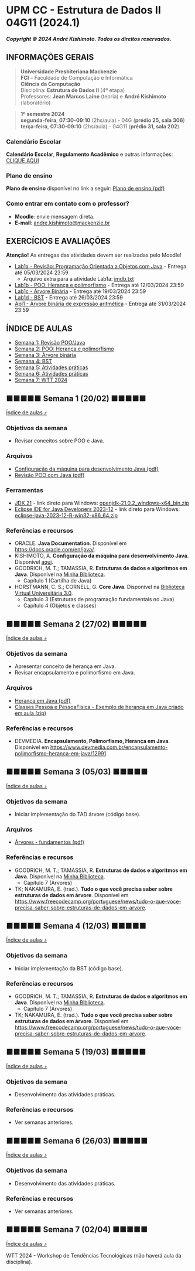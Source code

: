 # UPM CC - Estrutura de Dados II 04G11 (2024.1)

***Copyright &copy; 2024 André Kishimoto. Todos os direitos reservados.***

## INFORMAÇÕES GERAIS

> **Universidade Presbiteriana Mackenzie**<br>
> **FCI** – Faculdade de Computação e Informática<br>
> **Ciência da Computação**<br>
> Disciplina: **Estrutura de Dados II** (4ª etapa)<br>
> Professores: **Jean Marcos Laine** (teoria) e **André Kishimoto** (laboratório)

> **1º semestre 2024**<br>
> **segunda-feira**, **07:30-09:10** (2hs/aula) - 04G (**prédio 25, sala 306**) <br>
> **terça-feira**, **07:30-09:10** (2hs/aula) - 04G11 (**prédio 31, sala 202**)

### Calendário Escolar

**Calendário Escolar**, **Regulamento Acadêmico** e outras informações: <a href="https://www.mackenzie.br/universidade/processos-academicos-para-coordenadoria-geral-de-relacionamento-e-atendimento/informacoes-ao-aluno/calendario-escolar" target="_blank">CLIQUE AQUI</a>

### Plano de ensino

**Plano de ensino** disponível no link a seguir:
[Plano de ensino (pdf)](conteudo/plano-de-ensino/CC_04G_Plano_de_ensino_EstruturadeDadosII_2024_1.pdf)

### Como entrar em contato com o professor?

- **Moodle**: envie mensagem direta.
- **E-mail**: <a href="mailto:andre.kishimoto@mackenzie.br">andre.kishimoto@mackenzie.br</a>


## EXERCÍCIOS E AVALIAÇÕES

**Atenção!** As entregas das atividades devem ser realizadas pelo Moodle!

- [Lab1a - Revisão: Programação Orientada a Objetos com Java](atividades/n1/EDII-2024.1%20-%20Lab1a%20-%20Revisão%20POO%20com%20Java.pdf) - Entrega até 05/03/2024 23:59
  - Arquivo extra para a atividade Lab1a: [imdb.txt](atividades/n1/imdb.txt)
- [Lab1b - POO: Herança e polimorfismo](atividades/n1/EDII-2024.1%20-%20Lab1b%20-%20POO%20Herança.pdf) - Entrega até 12/03/2024 23:59
- [Lab1c - Árvore Binária](atividades/n1/EDII-2024.1%20-%20Lab1c%20-%20Árvore%20binária.pdf) - Entrega até 19/03/2024 23:59
- [Lab1d - BST](atividades/n1/EDII-2024.1%20-%20Lab1d%20-%20BST.pdf) - Entrega até 26/03/2024 23:59
- [Apl1 - Árvore binária de expressão aritmética](atividades/n1/EDII-2024.1%20-%20Apl1.pdf) - Entrega até 31/03/2024 23:59


## ÍNDICE DE AULAS

- [Semana 1: Revisão POO/Java](#■■■■■-semana-1-2002-■■■■■)
- [Semana 2: POO: Herança e polimorfismo](#■■■■■-semana-2-2702-■■■■■)
- [Semana 3: Árvore binária](#■■■■■-semana-3-0503-■■■■■)
- [Semana 4: BST](#■■■■■-semana-4-1203-■■■■■)
- [Semana 5: Atividades práticas](#■■■■■-semana-5-1903-■■■■■)
- [Semana 6: Atividades práticas](#■■■■■-semana-6-2603-■■■■■)
- [Semana 7: WTT 2024](#■■■■■-semana-7-0204-■■■■■)


## ■■■■■ Semana 1 (20/02) ■■■■■

[Índice de aulas ⤴](#índice-de-aulas)

### Objetivos da semana

- Revisar conceitos sobre POO e Java.

### Arquivos

- [Configuração da máquina para desenvolvimento Java (pdf)](conteudo/semana-1/EDI%20-%20Configuração%20da%20máquina%20para%20desenvolvimento%20Java%20-%20v1.2.pdf)
- [Revisão POO com Java (pdf)](conteudo/semana-1/Revisão%20POO%20com%20Java.pdf)

### Ferramentas

- <a href="https://jdk.java.net/21" target="_blank">JDK 21</a> - link direto para Windows: [openjdk-21.0.2_windows-x64_bin.zip](https://download.java.net/java/GA/jdk21.0.2/f2283984656d49d69e91c558476027ac/13/GPL/openjdk-21.0.2_windows-x64_bin.zip)
- <a href="https://www.eclipse.org/downloads/packages/release/2023-12/r/eclipse-ide-java-developers" target="_blank">Eclipse IDE for Java Developers 2023-12</a> - link direto para Windows: [eclipse-java-2023-12-R-win32-x86_64.zip](https://www.eclipse.org/downloads/download.php?file=/technology/epp/downloads/release/2023-12/R/eclipse-java-2023-12-R-win32-x86_64.zip)

### Referências e recursos

- ORACLE. **Java Documentation**. Disponível em <a href="https://docs.oracle.com/en/java/" target="_blank">https://docs.oracle.com/en/java/</a>.
- KISHIMOTO, A. **Configuração da máquina para desenvolvimento Java**. Disponível [aqui](conteudo/semana-1/EDI%20-%20Configuração%20da%20máquina%20para%20desenvolvimento%20Java%20-%20v1.2.pdf).
- GOODRICH, M. T.; TAMASSIA, R. **Estruturas de dados e algoritmos em Java**. Disponível na <a href="https://web3.mackenzie.br/biblioteca/access?libType=minhabiblioteca" target="_blank">Minha Biblioteca</a>.
  - Capítulo 1 (Cartilha de Java)
- HORSTMANN, C. S.; CORNELL, G. **Core Java**. Disponível na <a href="https://web3.mackenzie.br/biblioteca/access?libType=pearson" target="_blank">Biblioteca Virtual Universitária 3.0</a>.
  - Capítulo 3 (Estruturas de programação fundamentais no Java)
  - Capítulo 4 (Objetos e classes)


## ■■■■■ Semana 2 (27/02) ■■■■■

[Índice de aulas ⤴](#índice-de-aulas)

### Objetivos da semana

- Apresentar conceito de herança em Java.
- Revisar encapsulamento e polimorfismo em Java.

### Arquivos

- [Herança em Java (pdf)](conteudo/semana-2/EDII-POO_Heranca_Java.pdf)
- [Classes Pessoa e PessoaFisica - Exemplo de herança em Java criado em aula (zip)](conteudo/semana-2/ExemploEmAula-04G11-Pessoa.zip)

### Referências e recursos

- DEVMEDIA. **Encapsulamento, Polimorfismo, Herança em Java**. Disponível em <a href="https://www.devmedia.com.br/encapsulamento-polimorfismo-heranca-em-java/12991" target="_blank">https://www.devmedia.com.br/encapsulamento-polimorfismo-heranca-em-java/12991</a>.


## ■■■■■ Semana 3 (05/03) ■■■■■

[Índice de aulas ⤴](#índice-de-aulas)

### Objetivos da semana

- Iniciar implementação do TAD árvore (código base).

### Arquivos

- [Árvores - fundamentos (pdf)](conteudo/semana-3/Árvores%20-%20Fundamentos.pdf)

### Referências e recursos

- GOODRICH, M. T.; TAMASSIA, R. **Estruturas de dados e algoritmos em Java**. Disponível na <a href="https://web3.mackenzie.br/biblioteca/access?libType=minhabiblioteca" target="_blank">Minha Biblioteca</a>.
  - Capítulo 7 (Árvores)
- TK; NAKAMURA, E. (trad.). **Tudo o que você precisa saber sobre estruturas de dados em árvore**. Disponível em <a href="https://www.freecodecamp.org/portuguese/news/tudo-o-que-voce-precisa-saber-sobre-estruturas-de-dados-em-arvore" target="_blank">https://www.freecodecamp.org/portuguese/news/tudo-o-que-voce-precisa-saber-sobre-estruturas-de-dados-em-arvore</a>.


## ■■■■■ Semana 4 (12/03) ■■■■■

[Índice de aulas ⤴](#índice-de-aulas)

### Objetivos da semana

- Iniciar implementação da BST (código base).

### Referências e recursos

- GOODRICH, M. T.; TAMASSIA, R. **Estruturas de dados e algoritmos em Java**. Disponível na <a href="https://web3.mackenzie.br/biblioteca/access?libType=minhabiblioteca" target="_blank">Minha Biblioteca</a>.
  - Capítulo 7 (Árvores)
- TK; NAKAMURA, E. (trad.). **Tudo o que você precisa saber sobre estruturas de dados em árvore**. Disponível em <a href="https://www.freecodecamp.org/portuguese/news/tudo-o-que-voce-precisa-saber-sobre-estruturas-de-dados-em-arvore" target="_blank">https://www.freecodecamp.org/portuguese/news/tudo-o-que-voce-precisa-saber-sobre-estruturas-de-dados-em-arvore</a>.


## ■■■■■ Semana 5 (19/03) ■■■■■

[Índice de aulas ⤴](#índice-de-aulas)

### Objetivos da semana

- Desenvolvimento das atividades práticas.

### Referências e recursos

- Ver semanas anteriores.


## ■■■■■ Semana 6 (26/03) ■■■■■

[Índice de aulas ⤴](#índice-de-aulas)

### Objetivos da semana

- Desenvolvimento das atividades práticas.

### Referências e recursos

- Ver semanas anteriores.


## ■■■■■ Semana 7 (02/04) ■■■■■

[Índice de aulas ⤴](#índice-de-aulas)

WTT 2024 - Workshop de Tendências Tecnológicas (não haverá aula da disciplina).
